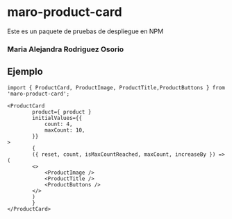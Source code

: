 # maro-product-card

Este es un paquete de pruebas de despliegue en NPM

### Maria Alejandra Rodriguez Osorio

## Ejemplo
```
import { ProductCard, ProductImage, ProductTitle,ProductButtons } from 'maro-product-card';
```
```
<ProductCard  
        product={ product }
        initialValues={{
            count: 4,
            maxCount: 10,
        }}
>
        {
        ({ reset, count, isMaxCountReached, maxCount, increaseBy }) => (
        <>
            <ProductImage />
            <ProductTitle />
            <ProductButtons />
        </>
        )
        }
</ProductCard>
```

